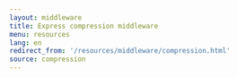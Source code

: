 ```yaml
---
layout: middleware
title: Express compression middleware
menu: resources
lang: en
redirect_from: '/resources/middleware/compression.html'
source: compression
---
```

